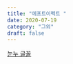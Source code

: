 ```yaml
---
title: "에프트이펙트 "
date: 2020-07-19
category: "그외"
draft: false
---
```


[눈누 글꼴](https://noonnu.cc/)
<!--stackedit_data:
eyJoaXN0b3J5IjpbMTkyNjA2MzAwMF19
-->